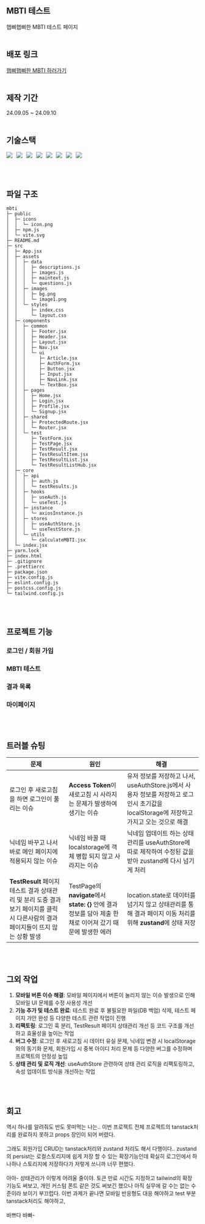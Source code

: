 ## MBTI 테스트

햅삐햅삐한 MBTI 테스트 페이지
<br/><br/>

## 배포 링크

[햅삐햅삐한 MBTI 하러가기](mbti-tau.vercel.app/)
<br/><br/>

## 제작 기간

24.09.05 ~ 24.09.10
<br/><br/>

## 기술스택

<div style="display: flex; gap: 10px;">
<img src="https://img.shields.io/badge/JavaScript-F7DF1E?style=flat-square&logo=JavaScript&logoColor=white"/>
<img src="https://img.shields.io/badge/HTML5-E34F26?style=flat-square&logo=html5&logoColor=white"/>
<img src="https://img.shields.io/badge/CSS3-1572B6?style=flat-square&logo=CSS3&logoColor=white"/>
<img src="https://img.shields.io/badge/React-61DAFB?style=flat-square&logo=React&logoColor=white"/>
<img src="https://img.shields.io/badge/reactquery-FF4154?style=flat-square&logo=reactquery&logoColor=white"/>
<img src="https://img.shields.io/badge/zustand-F3DF49?style=flat-square&logo=standardjs&logoColor=white"/>
<img src="https://img.shields.io/badge/Tailwind_CSS-38B2AC?style=flat-square&logo=tailwind-css&logoColor=white"/>
<img src="https://img.shields.io/badge/glitch-3333FF?style=flat-square&logo=glitch&logoColor=white"/>
</div>

<br/><br/>

## 파일 구조

```
mbti
├─ public
│  ├─ icons
│  │  └─ icon.png
│  ├─ npm.js
│  └─ vite.svg
├─ README.md
├─ src
│  ├─ App.jsx
│  ├─ assets
│  │  ├─ data
│  │  │  ├─ descriptions.js
│  │  │  ├─ images.js
│  │  │  ├─ maintext.js
│  │  │  └─ questions.js
│  │  ├─ images
│  │  │  ├─ bg.png
│  │  │  └─ image1.png
│  │  └─ styles
│  │     ├─ index.css
│  │     └─ layout.css
│  ├─ components
│  │  ├─ common
│  │  │  ├─ Footer.jsx
│  │  │  ├─ Header.jsx
│  │  │  ├─ Layout.jsx
│  │  │  ├─ Nav.jsx
│  │  │  └─ ui
│  │  │     ├─ Article.jsx
│  │  │     ├─ AuthForm.jsx
│  │  │     ├─ Button.jsx
│  │  │     ├─ Input.jsx
│  │  │     ├─ NavLink.jsx
│  │  │     └─ TextBox.jsx
│  │  ├─ pages
│  │  │  ├─ Home.jsx
│  │  │  ├─ Login.jsx
│  │  │  ├─ Profile.jsx
│  │  │  └─ Signup.jsx
│  │  ├─ shared
│  │  │  ├─ ProtectedRoute.jsx
│  │  │  └─ Router.jsx
│  │  └─ test
│  │     ├─ TestForm.jsx
│  │     ├─ TestPage.jsx
│  │     ├─ TestResult.jsx
│  │     ├─ TestResultItem.jsx
│  │     ├─ TestResultList.jsx
│  │     └─ TestResultListHub.jsx
│  ├─ core
│  │  ├─ api
│  │  │  ├─ auth.js
│  │  │  └─ testResults.js
│  │  ├─ hooks
│  │  │  ├─ useAuth.js
│  │  │  └─ useTest.js
│  │  ├─ instance
│  │  │  └─ axiosInstance.js
│  │  ├─ stores
│  │  │  ├─ useAuthStore.js
│  │  │  └─ useTestStore.js
│  │  └─ utils
│  │     └─ calculateMBTI.jsx
│  └─ index.jsx
├─ yarn.lock
├─ index.html
├─ .gitignore
├─ .prettierrc
├─ package.json
├─ vite.config.js
├─ eslint.config.js
├─ postcss.config.js
└─ tailwind.config.js
```
<br/><br/>

## 프로젝트 기능

### 로그인 / 회원 가입

### MBTI 테스트

### 결과 목록

### 마이페이지

<br/><br/>

## 트러블 슈팅


| 문제                                                                                                                            | 원인                                                                                                        | 해결                                                                                                                                    |
| ------------------------------------------------------------------------------------------------------------------------------- | ----------------------------------------------------------------------------------------------------------- | --------------------------------------------------------------------------------------------------------------------------------------- |
| 로그인 후 새로고침을 하면 로그인이 풀리는 이슈                                                                                  | **Access Token**이 새로고침 시 사라지는 문제가 발생하여 생기는 이슈                                         | 유저 정보를 저장하고 나서, useAuthStore.js에서 사용자 정보를 저장하고 로그인시 초기값을 localStorage에 저장하고 가지고 오는 것으로 해결 |
| 닉네임 바꾸고 나서 바로 메인 페이지에 적용되지 않는 이슈                                                                        | 닉네임 바꿀 때 localstorage에 객체 병합 되지 않고 사라지는 이슈                                             | 닉네임 업데이트 하는 상태관리를 useAuthStore에 따로 제작하여 수정된 값을 받아 zustand에 다시 넘기게 처리                                |
| **TestResult** 페이지 테스트 결과 상태관리 및 분리 도중 결과보기 페이지를 클릭시 다른사람의 결과 페이지들이 뜨지 않는 상황 발생 | TestPage의 **navigate**에서 **state: {}** 안에 결과 정보를 담아 제출 한 채로 이어져 갔기 때문에 발생한 에러 | location.state로 데이터를 넘기지 않고 상태관리를 통해 결과 페이지 이동 처리를 위해 **zustand**에 상태 저장                      |

<br/><br/>

## 그외 작업

1. **모바일 버튼 이슈 해결**: 모바일 페이지에서 버튼이 눌리지 않는 이슈 발생으로 인해 모바일 UI 문제를 수정 사용성 개선
2. **기능 추가 및 테스트 완료**: 테스트 완료 후 불필요한 파일(DB 백업) 삭제, 테스트 페이지 가안 완성 등 다양한 테스트 관련 작업이 진행
3. **리팩토링**: 로그인 훅 분리, TestResult 페이지 상태관리 개선 등 코드 구조를 개선하고 효율성을 높이는 작업
4. **버그 수정**: 로그인 후 새로고침 시 데이터 유실 문제, 닉네임 변경 시 localStorage와의 동기화 문제, 회원가입 시 중복 아이디 처리 문제 등 다양한 버그를 수정하며 프로젝트의 안정성 높임
5. **상태 관리 및 로직 개선**: useAuthStore 관련하여 상태 관리 로직을 리팩토링하고, 속성 업데이트 방식을 개선하는 작업

<br/><br/>

## 회고

역시 하나를 알려줘도 반도 못떠먹는 나는.. 이번 프로젝트 전체 프로젝트의 tanstack처리를 완료하지 못하고 props 장인이 되어 버렸다.  <br/><br/>
그래도 회원가입 CRUD는 tanstack처리와 zustand 처리도 해서 다행이다.. zustand의 persist는 로컬스토리지에 쉽게 저장 할 수 있는 확장기능인데 확실히 로그인에서 하나하나 스토리지에 저장하다가 저렇게 쓰니까 너무 편했다. <br/><br/>
아아- 상태관리가 이렇게 어려울 줄이야.
토큰 만료 시간도 지정하고 tailwind의 확장 기능도 써보고, 개인 커스텀 폰트 같은 것도 써보긴 했으나 아직 실무에 갈 수는 없는 수준이라 보이기 부끄럽다. 이번 과제가 끝나면 모바일 반응형도 대응 해야하고 test 부분 tanstack처리도 해야하고,
<br/><br/> 바쁘다 바빠-
